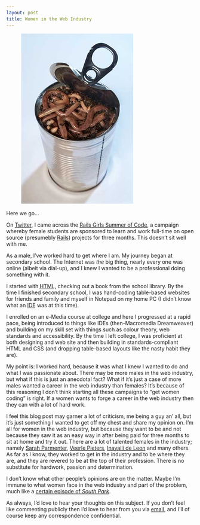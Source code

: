 ```yaml
---
layout: post
title: Women in the Web Industry
---
```

<figure class="post-image pull-right thumb">
  <img src="/assets/img/posts/2013-06-05-women-in-the-web-industry/can-of-worms.jpg" alt="Can of worms" />
</figure>

Here we go…

On [Twitter](http://twitter.com/), I came across the [Rails Girls Summer of Code](http://railsgirlssummerofcode.org/campaign/), a campaign whereby female students are sponsored to learn and work full-time on open source (presumebly [Rails](http://rubyonrails.org/)) projects for three months.
This doesn’t sit well with me.

As a male, I’ve worked hard to get where I am.
My journey began at secondary school. The Internet was *the* big thing, nearly every one was online (albeit via dial-up), and I knew I wanted to be a professional doing something with it.

I started with <abbr class="initialism" title="HyperText Markup Language">HTML</abbr>, checking out a book from the school library.
By the time I finished secondary school, I was hand-coding table-based websites for friends and family and myself in Notepad on my home PC (I didn’t know what an <abbr class="initialism" title="Integrated Development Environment">IDE</abbr> was at this time).

I enrolled on an e-Media course at college and here I progressed at a rapid pace, being introduced to things like IDEs (then-Macromedia Dreamweaver) and building on my skill set with things such as colour theory, web standards and accessibility.
By the time I left college, I was proficient at both designing and web site and then building in standards-compliant HTML and CSS (and dropping table-based layouts like the nasty habit they are).

My point is: I worked hard, because it was what I knew I wanted to do and what I was passionate about.
There may be more males in the web industry, but what if this is just an anecdotal fact?
What if it’s just a case of more males wanted a career in the web industry than females?
It’s because of this reasoning I don’t think starting all these campaigns to “get women coding” is right.
If a women wants to forge a career in the web industry then they can with a lot of hard work.

I feel this blog post may garner a lot of criticism, me being a guy an’ all, but it’s just something I wanted to get off my chest and share my opinion on.
I’m all for women in the web industry, but because they want to be and not because they saw it as an easy way in after being paid for three months to sit at home and try it out.
There are a lot of talented females in the industry; namely [Sarah Parmenter](http://www.sazzy.co.uk/), [Veerle Pieters](http://veerle.duoh.com/), [Inayaili de Leon](http://yaili.com/) and many others.
As far as I know, they worked to get in the industry and to be where they are, and they are revered to be at the top of their profession. There is no substitute for hardwork, passion and determination.

I don’t know what other people’s opinions are on the matter.
Maybe I’m immune to what women face in the web industry and part of the problem, much like a [certain episode of *South Park*](http://en.wikipedia.org/wiki/With_Apologies_to_Jesse_Jackson).

As always, I’d love to hear your thoughts on this subject.
If you don’t feel like commenting publicly then I’d love to hear from you via [email](/contact), and I’ll of course keep any correspondence confidential.